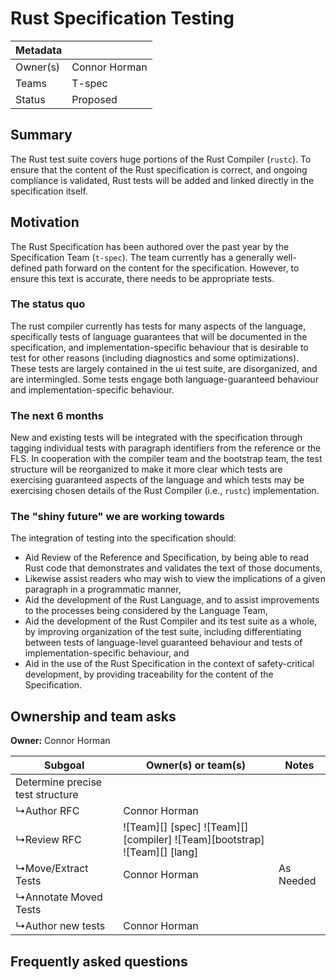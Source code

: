 # Rust Specification Testing

| Metadata |                                                              |
| -------- | ------------------------------------------------------------ |
| Owner(s) | Connor Horman |
| Teams    | T-spec           |
| Status   | Proposed                                                     |

## Summary

The Rust test suite covers huge portions of the Rust Compiler (`rustc`). To ensure that the content of the Rust specification is correct, and ongoing compliance is validated, Rust tests will be added and linked directly in the specification itself.

## Motivation

The Rust Specification has been authored over the past year by the Specification Team (`t-spec`). The team currently has a generally well-defined path forward on the content for the specification. However, to ensure this text is accurate, there needs to be appropriate tests.

### The status quo

The rust compiler currently has tests for many aspects of the language, specifically tests of language guarantees that will be documented in the specification, and implementation-specific behaviour that is desirable to test for other reasons (including diagnostics and some optimizations). These tests are largely contained in the ui test suite, are disorganized, and are intermingled. Some tests engage both language-guaranteed behaviour and implementation-specific behaviour.

### The next 6 months

New and existing tests will be integrated with the specification through tagging individual tests with paragraph identifiers from the reference or the FLS. In cooperation with the compiler team and the bootstrap team, the test structure will be reorganized to make it more clear which tests are exercising guaranteed aspects of the language and which tests may be exercising chosen details of the Rust Compiler (i.e., `rustc`) implementation.

### The "shiny future" we are working towards

The integration of testing into the specification should:
* Aid Review of the Reference and Specification, by being able to read Rust code that demonstrates and validates the text of those documents,
* Likewise assist readers who may wish to view the implications of a given paragraph in a programmatic manner,
* Aid the development of the Rust Language, and to assist improvements to the processes being considered by the Language Team,
* Aid the development of the Rust Compiler and its test suite as a whole, by improving organization of the test suite, including differentiating between tests of language-level guaranteed behaviour and tests of implementation-specific behaviour, and
* Aid in the use of the Rust Specification in the context of safety-critical development, by providing traceability for the content of the Specification. 


## Ownership and team asks

**Owner:** Connor Horman


| Subgoal                          | Owner(s) or team(s) | Notes                                    |
| -------------------------------- | ------------------- | ---------------------------------------- |
| Determine precise test structure |                     |                                          |
| ↳Author RFC                      | Connor Horman       |                                          |
| ↳Review RFC                      | ![Team][] [spec]  ![Team][] [compiler] ![Team][bootstrap] ![Team][] [lang]   |  |
| ↳Move/Extract Tests              | Connor Horman       | As Needed |
| ↳Annotate Moved Tests | |                                          |
| ↳Author new tests                | Connor Horman       |                                          |

## Frequently asked questions

